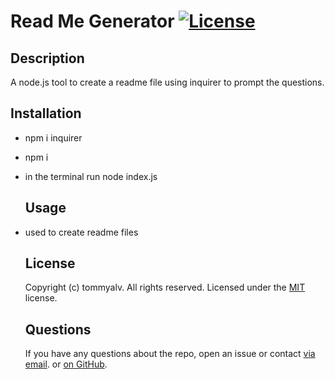 
  # Read Me Generator   [![License](https://img.shields.io/static/v1?label=License&message=MIT&color=blueviolet&style=for-the-badge)](https://opensource.org/licenses/MIT)
    
  ## Description
  A node.js tool to create a readme file using inquirer to prompt the questions.
  
  
  
  ## Installation
  
- npm i inquirer
- npm i
- in the terminal run node index.js
  
  ## Usage
  
- used to create readme files
  
  
  
  ## License
  Copyright (c) tommyalv. All rights reserved.
  Licensed under the [MIT](https://opensource.org/licenses/MIT) license.
    
  
  
  ## Questions
  If you have any questions about the repo, open an issue or contact [via email](mailto:tommyalvarado2@gmail.com). or [on GitHub](https://github.com/tommyalv).
    